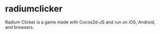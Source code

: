 # radiumclicker
Radium Clicker is a game made with Cocos2d-JS and run on iOS, Android, and browsers.
